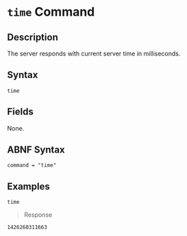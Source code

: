 # `time` Command

## Description

The server responds with current server time in milliseconds.

## Syntax

```ls
time
```

## Fields

None.

## ABNF Syntax

```
command = "time"
```

## Examples

```
time
```

> Response

```
1426260311663
```
